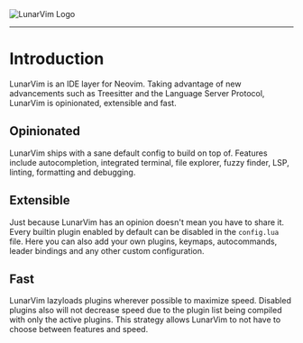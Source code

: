 <img :src="$withBase('/assets/lunarvim_logo.png')" alt="LunarVim Logo">

---

# Introduction

LunarVim is an IDE layer for Neovim. Taking advantage of new advancements such as Treesitter and the Language Server Protocol, LunarVim is opinionated, extensible and fast.

## Opinionated

LunarVim ships with a sane default config to build on top of. Features include autocompletion, integrated terminal, file explorer, fuzzy finder, LSP, linting, formatting and debugging.

## Extensible

Just because LunarVim has an opinion doesn't mean you have to share it. Every builtin plugin enabled by default can be disabled in the `config.lua` file. Here you can also add your own plugins, keymaps, autocommands, leader bindings and any other custom configuration.

## Fast

LunarVim lazyloads plugins wherever possible to maximize speed. Disabled plugins also will not decrease speed due to the plugin list being compiled with only the active plugins. This strategy allows LunarVim to not have to choose between features and speed.

